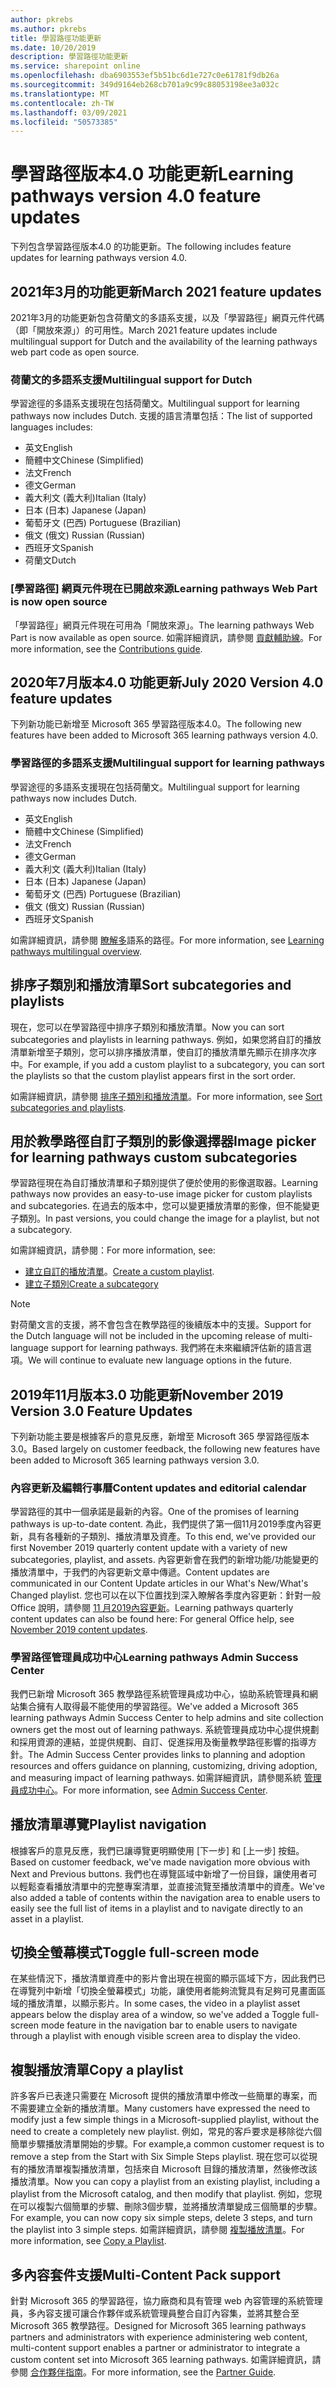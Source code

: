 ```yaml
---
author: pkrebs
ms.author: pkrebs
title: 學習路徑功能更新
ms.date: 10/20/2019
description: 學習路徑功能更新
ms.service: sharepoint online
ms.openlocfilehash: dba6903553ef5b51bc6d1e727c0e61781f9db26a
ms.sourcegitcommit: 349d9164eb268cb701a9c99c88053198ee3a032c
ms.translationtype: MT
ms.contentlocale: zh-TW
ms.lasthandoff: 03/09/2021
ms.locfileid: "50573385"
---
```

# <a name="learning-pathways-version-40-feature-updates"></a><span data-ttu-id="309e6-103">學習路徑版本4.0 功能更新</span><span class="sxs-lookup"><span data-stu-id="309e6-103">Learning pathways version 4.0 feature updates</span></span>
<span data-ttu-id="309e6-104">下列包含學習路徑版本4.0 的功能更新。</span><span class="sxs-lookup"><span data-stu-id="309e6-104">The following includes feature updates for learning pathways version 4.0.</span></span>  

## <a name="march-2021-feature-updates"></a><span data-ttu-id="309e6-105">2021年3月的功能更新</span><span class="sxs-lookup"><span data-stu-id="309e6-105">March 2021 feature updates</span></span>
<span data-ttu-id="309e6-106">2021年3月的功能更新包含荷蘭文的多語系支援，以及「學習路徑」網頁元件代碼（即「開放來源」）的可用性。</span><span class="sxs-lookup"><span data-stu-id="309e6-106">March 2021 feature updates include multilingual support for Dutch and the availability of the learning pathways web part code as open source.</span></span> 

### <a name="multilingual-support-for-dutch"></a><span data-ttu-id="309e6-107">荷蘭文的多語系支援</span><span class="sxs-lookup"><span data-stu-id="309e6-107">Multilingual support for Dutch</span></span> 
<span data-ttu-id="309e6-108">學習途徑的多語系支援現在包括荷蘭文。</span><span class="sxs-lookup"><span data-stu-id="309e6-108">Multilingual support for learning pathways now includes Dutch.</span></span> <span data-ttu-id="309e6-109">支援的語言清單包括：</span><span class="sxs-lookup"><span data-stu-id="309e6-109">The list of supported languages includes:</span></span> 
- <span data-ttu-id="309e6-110">英文</span><span class="sxs-lookup"><span data-stu-id="309e6-110">English</span></span>     
- <span data-ttu-id="309e6-111">簡體中文</span><span class="sxs-lookup"><span data-stu-id="309e6-111">Chinese (Simplified)</span></span> 
- <span data-ttu-id="309e6-112">法文</span><span class="sxs-lookup"><span data-stu-id="309e6-112">French</span></span> 
- <span data-ttu-id="309e6-113">德文</span><span class="sxs-lookup"><span data-stu-id="309e6-113">German</span></span> 
- <span data-ttu-id="309e6-114">義大利文 (義大利)</span><span class="sxs-lookup"><span data-stu-id="309e6-114">Italian (Italy)</span></span> 
- <span data-ttu-id="309e6-115">日本 (日本) </span><span class="sxs-lookup"><span data-stu-id="309e6-115">Japanese (Japan)</span></span> 
- <span data-ttu-id="309e6-116">葡萄牙文 (巴西) </span><span class="sxs-lookup"><span data-stu-id="309e6-116">Portuguese (Brazilian)</span></span> 
- <span data-ttu-id="309e6-117">俄文 (俄文) </span><span class="sxs-lookup"><span data-stu-id="309e6-117">Russian (Russian)</span></span> 
- <span data-ttu-id="309e6-118">西班牙文</span><span class="sxs-lookup"><span data-stu-id="309e6-118">Spanish</span></span>
- <span data-ttu-id="309e6-119">荷蘭文</span><span class="sxs-lookup"><span data-stu-id="309e6-119">Dutch</span></span> 

### <a name="learning-pathways-web-part-is-now-open-source"></a><span data-ttu-id="309e6-120">[學習路徑] 網頁元件現在已開啟來源</span><span class="sxs-lookup"><span data-stu-id="309e6-120">Learning pathways Web Part is now open source</span></span>
<span data-ttu-id="309e6-121">「學習路徑」網頁元件現在可用為「開放來源」。</span><span class="sxs-lookup"><span data-stu-id="309e6-121">The learning pathways Web Part is now available as open source.</span></span> <span data-ttu-id="309e6-122">如需詳細資訊，請參閱 [貢獻輔助線](https://github.com/pnp/custom-learning-office-365#contributions)。</span><span class="sxs-lookup"><span data-stu-id="309e6-122">For more information, see the [Contributions guide](https://github.com/pnp/custom-learning-office-365#contributions).</span></span>

## <a name="july-2020-version-40-feature-updates"></a><span data-ttu-id="309e6-123">2020年7月版本4.0 功能更新</span><span class="sxs-lookup"><span data-stu-id="309e6-123">July 2020 Version 4.0 feature updates</span></span> 

<span data-ttu-id="309e6-124">下列新功能已新增至 Microsoft 365 學習路徑版本4.0。</span><span class="sxs-lookup"><span data-stu-id="309e6-124">The following new features have been added to Microsoft 365 learning pathways version 4.0.</span></span> 

### <a name="multilingual-support-for-learning-pathways"></a><span data-ttu-id="309e6-125">學習路徑的多語系支援</span><span class="sxs-lookup"><span data-stu-id="309e6-125">Multilingual support for learning pathways</span></span> 
<span data-ttu-id="309e6-126">學習途徑的多語系支援現在包括荷蘭文。</span><span class="sxs-lookup"><span data-stu-id="309e6-126">Multilingual support for learning pathways now includes Dutch.</span></span> 
- <span data-ttu-id="309e6-127">英文</span><span class="sxs-lookup"><span data-stu-id="309e6-127">English</span></span>     
- <span data-ttu-id="309e6-128">簡體中文</span><span class="sxs-lookup"><span data-stu-id="309e6-128">Chinese (Simplified)</span></span> 
- <span data-ttu-id="309e6-129">法文</span><span class="sxs-lookup"><span data-stu-id="309e6-129">French</span></span> 
- <span data-ttu-id="309e6-130">德文</span><span class="sxs-lookup"><span data-stu-id="309e6-130">German</span></span> 
- <span data-ttu-id="309e6-131">義大利文 (義大利)</span><span class="sxs-lookup"><span data-stu-id="309e6-131">Italian (Italy)</span></span> 
- <span data-ttu-id="309e6-132">日本 (日本) </span><span class="sxs-lookup"><span data-stu-id="309e6-132">Japanese (Japan)</span></span> 
- <span data-ttu-id="309e6-133">葡萄牙文 (巴西) </span><span class="sxs-lookup"><span data-stu-id="309e6-133">Portuguese (Brazilian)</span></span> 
- <span data-ttu-id="309e6-134">俄文 (俄文) </span><span class="sxs-lookup"><span data-stu-id="309e6-134">Russian (Russian)</span></span> 
- <span data-ttu-id="309e6-135">西班牙文</span><span class="sxs-lookup"><span data-stu-id="309e6-135">Spanish</span></span> 


<span data-ttu-id="309e6-136">如需詳細資訊，請參閱 [瞭解多](custom_overview.md)語系的路徑。</span><span class="sxs-lookup"><span data-stu-id="309e6-136">For more information, see [Learning pathways multilingual overview](custom_overview.md).</span></span> 

## <a name="sort-subcategories-and-playlists"></a><span data-ttu-id="309e6-137">排序子類別和播放清單</span><span class="sxs-lookup"><span data-stu-id="309e6-137">Sort subcategories and playlists</span></span>

<span data-ttu-id="309e6-138">現在，您可以在學習路徑中排序子類別和播放清單。</span><span class="sxs-lookup"><span data-stu-id="309e6-138">Now you can sort subcategories and playlists in learning pathways.</span></span> <span data-ttu-id="309e6-139">例如，如果您將自訂的播放清單新增至子類別，您可以排序播放清單，使自訂的播放清單先顯示在排序次序中。</span><span class="sxs-lookup"><span data-stu-id="309e6-139">For example, if you add a custom playlist to a subcategory, you can sort the playlists so that the custom playlist appears first in the sort order.</span></span> 

<span data-ttu-id="309e6-140">如需詳細資訊，請參閱 [排序子類別和播放清單](custom_sortsubplay.md)。</span><span class="sxs-lookup"><span data-stu-id="309e6-140">For more information, see [Sort subcategories and playlists](custom_sortsubplay.md).</span></span> 

## <a name="image-picker-for-learning-pathways-custom-subcategories"></a><span data-ttu-id="309e6-141">用於教學路徑自訂子類別的影像選擇器</span><span class="sxs-lookup"><span data-stu-id="309e6-141">Image picker for learning pathways custom subcategories</span></span> 
<span data-ttu-id="309e6-142">學習路徑現在為自訂播放清單和子類別提供了便於使用的影像選取器。</span><span class="sxs-lookup"><span data-stu-id="309e6-142">Learning pathways now provides an easy-to-use image picker for custom playlists and subcategories.</span></span>  <span data-ttu-id="309e6-143">在過去的版本中，您可以變更播放清單的影像，但不能變更子類別。</span><span class="sxs-lookup"><span data-stu-id="309e6-143">In past versions, you could change the image for a playlist, but not a subcategory.</span></span>  

<span data-ttu-id="309e6-144">如需詳細資訊，請參閱：</span><span class="sxs-lookup"><span data-stu-id="309e6-144">For more information, see:</span></span>
- <span data-ttu-id="309e6-145">[建立自訂的播放清單](custom_createnewplaylist.md)。</span><span class="sxs-lookup"><span data-stu-id="309e6-145">[Create a custom playlist](custom_createnewplaylist.md).</span></span> 
- [<span data-ttu-id="309e6-146">建立子類別</span><span class="sxs-lookup"><span data-stu-id="309e6-146">Create a subcategory</span></span>](custom_createnewcat.md)

> [!NOTE]
> <span data-ttu-id="309e6-147">對荷蘭文言的支援，將不會包含在教學路徑的後續版本中的支援。</span><span class="sxs-lookup"><span data-stu-id="309e6-147">Support for the Dutch language will not be included in the upcoming release of multi-language support for learning pathways.</span></span> <span data-ttu-id="309e6-148">我們將在未來繼續評估新的語言選項。</span><span class="sxs-lookup"><span data-stu-id="309e6-148">We will continue to evaluate new language options in the future.</span></span>

## <a name="november-2019-version-30-feature-updates"></a><span data-ttu-id="309e6-149">2019年11月版本3.0 功能更新</span><span class="sxs-lookup"><span data-stu-id="309e6-149">November 2019 Version 3.0 Feature Updates</span></span>
<span data-ttu-id="309e6-150">下列新功能主要是根據客戶的意見反應，新增至 Microsoft 365 學習路徑版本3.0。</span><span class="sxs-lookup"><span data-stu-id="309e6-150">Based largely on customer feedback, the following new features have been added to Microsoft 365 learning pathways version 3.0.</span></span>

### <a name="content-updates-and-editorial-calendar"></a><span data-ttu-id="309e6-151">內容更新及編輯行事曆</span><span class="sxs-lookup"><span data-stu-id="309e6-151">Content updates and editorial calendar</span></span>
<span data-ttu-id="309e6-152">學習路徑的其中一個承諾是最新的內容。</span><span class="sxs-lookup"><span data-stu-id="309e6-152">One of the promises of learning pathways is up-to-date content.</span></span> <span data-ttu-id="309e6-153">為此，我們提供了第一個11月2019季度內容更新，具有各種新的子類別、播放清單及資產。</span><span class="sxs-lookup"><span data-stu-id="309e6-153">To this end, we've provided our first November 2019 quarterly content update with a variety of new subcategories, playlist, and assets.</span></span> <span data-ttu-id="309e6-154">內容更新會在我們的新增功能/功能變更的播放清單中，于我們的內容更新文章中傳遞。</span><span class="sxs-lookup"><span data-stu-id="309e6-154">Content updates are communicated in our Content Update articles in our What's New/What's Changed playlist.</span></span> <span data-ttu-id="309e6-155">您也可以在以下位置找到深入瞭解各季度內容更新：針對一般 Office 說明，請參閱 [11 月2019內容更新](custom_contentupdates.md)。</span><span class="sxs-lookup"><span data-stu-id="309e6-155">Learning pathways quarterly content updates can also be found here: For general Office help, see [November 2019 content updates](custom_contentupdates.md).</span></span>

### <a name="learning-pathways-admin-success-center"></a><span data-ttu-id="309e6-156">學習路徑管理員成功中心</span><span class="sxs-lookup"><span data-stu-id="309e6-156">Learning pathways Admin Success Center</span></span>
<span data-ttu-id="309e6-157">我們已新增 Microsoft 365 教學路徑系統管理員成功中心，協助系統管理員和網站集合擁有人取得最不能使用的學習路徑。</span><span class="sxs-lookup"><span data-stu-id="309e6-157">We've added a Microsoft 365 learning pathways Admin Success Center to help admins and site collection owners get the most out of learning pathways.</span></span> <span data-ttu-id="309e6-158">系統管理員成功中心提供規劃和採用資源的連結，並提供規劃、自訂、促進採用及衡量教學路徑影響的指導方針。</span><span class="sxs-lookup"><span data-stu-id="309e6-158">The Admin Success Center provides links to planning and adoption resources and offers guidance on planning, customizing, driving adoption, and measuring impact of learning pathways.</span></span> <span data-ttu-id="309e6-159">如需詳細資訊，請參閱系統 [管理員成功中心](custom_successcenter.md)。</span><span class="sxs-lookup"><span data-stu-id="309e6-159">For more information, see [Admin Success Center](custom_successcenter.md).</span></span>

## <a name="playlist-navigation"></a><span data-ttu-id="309e6-160">播放清單導覽</span><span class="sxs-lookup"><span data-stu-id="309e6-160">Playlist navigation</span></span>
<span data-ttu-id="309e6-161">根據客戶的意見反應，我們已讓導覽更明顯使用 [下一步] 和 [上一步] 按鈕。</span><span class="sxs-lookup"><span data-stu-id="309e6-161">Based on customer feedback, we've made navigation more obvious with Next and Previous buttons.</span></span> <span data-ttu-id="309e6-162">我們也在導覽區域中新增了一份目錄，讓使用者可以輕鬆查看播放清單中的完整專案清單，並直接流覽至播放清單中的資產。</span><span class="sxs-lookup"><span data-stu-id="309e6-162">We've also added a table of contents within the navigation area to enable users to easily see the full list of items in a playlist and to navigate directly to an asset in a playlist.</span></span>

## <a name="toggle-full-screen-mode"></a><span data-ttu-id="309e6-163">切換全螢幕模式</span><span class="sxs-lookup"><span data-stu-id="309e6-163">Toggle full-screen mode</span></span>
<span data-ttu-id="309e6-164">在某些情況下，播放清單資產中的影片會出現在視窗的顯示區域下方，因此我們已在導覽列中新增「切換全螢幕模式」功能，讓使用者能夠流覽具有足夠可見畫面區域的播放清單，以顯示影片。</span><span class="sxs-lookup"><span data-stu-id="309e6-164">In some cases, the video in a playlist asset appears below the display area of a window, so we've added a Toggle full-screen mode feature in the navigation bar to enable users to navigate through a playlist with enough visible screen area to display the video.</span></span>

## <a name="copy-a-playlist"></a><span data-ttu-id="309e6-165">複製播放清單</span><span class="sxs-lookup"><span data-stu-id="309e6-165">Copy a playlist</span></span>
<span data-ttu-id="309e6-166">許多客戶已表達只需要在 Microsoft 提供的播放清單中修改一些簡單的專案，而不需要建立全新的播放清單。</span><span class="sxs-lookup"><span data-stu-id="309e6-166">Many customers have expressed the need to modify just a few simple things in a Microsoft-supplied playlist, without the need to create a completely new playlist.</span></span> <span data-ttu-id="309e6-167">例如，常見的客戶要求是移除從六個簡單步驟播放清單開始的步驟。</span><span class="sxs-lookup"><span data-stu-id="309e6-167">For example,a common customer request is to remove a step from the Start with Six Simple Steps playlist.</span></span> <span data-ttu-id="309e6-168">現在您可以從現有的播放清單複製播放清單，包括來自 Microsoft 目錄的播放清單，然後修改該播放清單。</span><span class="sxs-lookup"><span data-stu-id="309e6-168">Now you can copy a playlist from an existing playlist, including a playlist from the Microsoft catalog, and then modify that playlist.</span></span> <span data-ttu-id="309e6-169">例如，您現在可以複製六個簡單的步驟、刪除3個步驟，並將播放清單變成三個簡單的步驟。</span><span class="sxs-lookup"><span data-stu-id="309e6-169">For example, you can now copy six simple steps, delete 3 steps, and turn the playlist into 3 simple steps.</span></span> <span data-ttu-id="309e6-170">如需詳細資訊，請參閱 [複製播放清單](custom_copyplaylist.md)。</span><span class="sxs-lookup"><span data-stu-id="309e6-170">For more information, see [Copy a Playlist](custom_copyplaylist.md).</span></span>

## <a name="multi-content-pack-support"></a><span data-ttu-id="309e6-171">多內容套件支援</span><span class="sxs-lookup"><span data-stu-id="309e6-171">Multi-Content Pack support</span></span>
<span data-ttu-id="309e6-172">針對 Microsoft 365 的學習路徑，協力廠商和具有管理 web 內容管理的系統管理員，多內容支援可讓合作夥伴或系統管理員整合自訂內容集，並將其整合至 Microsoft 365 教學路徑。</span><span class="sxs-lookup"><span data-stu-id="309e6-172">Designed for Microsoft 365 learning pathways partners and administrators with experience administering web content, multi-content support enables a partner or administrator to integrate a custom content set into Microsoft 365 learning pathways.</span></span> <span data-ttu-id="309e6-173">如需詳細資訊，請參閱 [合作夥伴指南](custom_partnerguide.md)。</span><span class="sxs-lookup"><span data-stu-id="309e6-173">For more information, see the [Partner Guide](custom_partnerguide.md).</span></span>

